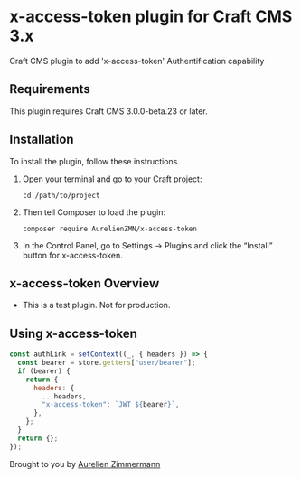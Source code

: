 # x-access-token plugin for Craft CMS 3.x

Craft CMS plugin to add 'x-access-token' Authentification capability

## Requirements

This plugin requires Craft CMS 3.0.0-beta.23 or later.

## Installation

To install the plugin, follow these instructions.

1.  Open your terminal and go to your Craft project:

        cd /path/to/project

2.  Then tell Composer to load the plugin:

        composer require AurelienZMN/x-access-token

3.  In the Control Panel, go to Settings → Plugins and click the “Install” button for x-access-token.

## x-access-token Overview

- This is a test plugin. Not for production.

## Using x-access-token

```javascript
const authLink = setContext((_, { headers }) => {
  const bearer = store.getters["user/bearer"];
  if (bearer) {
    return {
      headers: {
        ...headers,
        "x-access-token": `JWT ${bearer}`,
      },
    };
  }
  return {};
});
```

Brought to you by [Aurelien Zimmermann](https://github.com/AurelienZMN)
